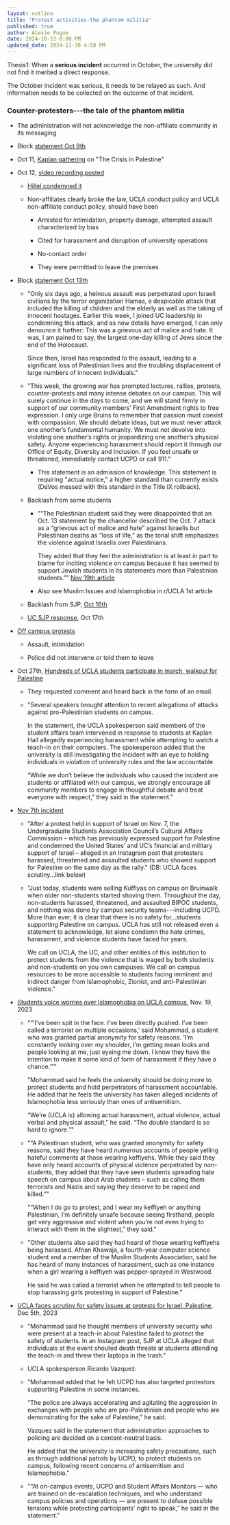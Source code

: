 ```yaml
---
layout: outline
title: "Protest activities-the phantom militia"
published: true
author: Alexie Pogue
date: 2024-10-22 8:00 PM
updated_date: 2024-11-30 4:58 PM
---
```


Thesis1: When a **serious incident** occurred in October, the university did not find it merited a direct response. 

The October incident was serious, it needs to be relayed as such. And information needs to be collected on the outcome of that incident.

### Counter-protesters---the tale of the phantom militia 

- The administration will not acknowledge the non-affiliate community in its messaging 

- Block [statement Oct 9th](https://chancellor.ucla.edu/messages/reflections-at-the-close-of-a-difficult-week/)

- Oct 11, [Kaplan gathering](https://www.instagram.com/p/CyMXtjEy11s/?hl=en) on "The Crisis in Palestine"

- Oct 12, [video recording posted](https://www.instagram.com/p/CyTYyrwrue7/?hl=en&img_index=1) 

	- [Hillel condemned it](https://www.instagram.com/p/CyT4RrxPNJU/?img_index=2) 

	- Non-affiliates clearly broke the law, UCLA conduct policy and UCLA non-affiliate conduct policy, should have been

		- Arrested for intimidation, property damage, attempted assault characterized by bias 

		- Cited for harassment and disruption of university operations

		- No-contact order 

		- They were permitted to leave the premises 

- Block [statement Oct 13th](https://chancellor.ucla.edu/messages/reflections-at-the-close-of-a-difficult-week/)

	- "Only six days ago, a heinous assault was perpetrated upon Israeli civilians by the terror organization Hamas, a despicable attack that included the killing of children and the elderly as well as the taking of innocent hostages. Earlier this week, I joined UC leadership in condemning this attack, and as new details have emerged, I can only denounce it further: This was a grievous act of malice and hate. It was, I am pained to say, the largest one-day killing of Jews since the end of the Holocaust.

		Since then, Israel has responded to the assault, leading to a significant loss of Palestinian lives and the troubling displacement of large numbers of innocent individuals."

	- "This week, the growing war has prompted lectures, rallies, protests, counter-protests and many intense debates on our campus. This will surely continue in the days to come, and we will stand firmly in support of our community members’ First Amendment rights to free expression. I only urge Bruins to remember that passion must coexist with compassion. We should debate ideas, but we must never attack one another’s fundamental humanity. We must not devolve into violating one another’s rights or jeopardizing one another’s physical safety. Anyone experiencing harassment should report it through our Office of Equity, Diversity and Inclusion. If you feel unsafe or threatened, immediately contact UCPD or call 911."

		- This statement is an admission of knowledge. This statement is requiring "actual notice," a higher standard than currently exists (DeVos messed with this standard in the Title IX rollback). 

	- Backlash from some students

		- "“The Palestinian student said they were disappointed that an Oct. 13 statement by the chancellor described the Oct. 7 attack as a “grievous act of malice and hate” against Israelis but Palestinian deaths as “loss of life,” as the tonal shift emphasizes the violence against Israelis over Palestinians. 

			They added that they feel the administration is at least in part to blame for inciting violence on campus because it has seemed to support Jewish students in its statements more than Palestinian students.”" [Nov 19th article](https://dailybruin.com/2023/11/19/students-voice-worries-over-islamophobia-on-ucla-campus) 

		- Also see Muslim Issues and Islamophobia in r/UCLA 1st article 

	- Backlash from SJP, [Oct 16th](https://www.instagram.com/p/CyevGH1p3fw/?hl=en&img_index=3)

	- [UC SJP response](https://www.instagram.com/p/CygsqBTPKsQ/?hl=en&img_index=3), Oct 17th

- [Off campus protests](https://www.instagram.com/p/CyTYyrwrue7/?utm_source=ig_embed&ig_rid=63fa4fd5-c1f3-4506-9d75-3cd1c6100342)

	- Assault, intimidation

	- Police did not intervene or told them to leave

- Oct 27th, [Hundreds of UCLA students participate in march, walkout for Palestine](https://dailybruin.com/2023/10/26/hundreds-of-ucla-students-participate-in-march-walkout-for-palestine)

	- They requested comment and heard back in the form of an email. 

	- "Several speakers brought attention to recent allegations of attacks against pro-Palestinian students on campus.

		In the statement, the UCLA spokesperson said members of the student affairs team intervened in response to students at Kaplan Hall allegedly experiencing harassment while attempting to watch a teach-in on their computers. The spokesperson added that the university is still investigating the incident with an eye to holding individuals in violation of university rules and the law accountable.

		“While we don’t believe the individuals who caused the incident are students or affiliated with our campus, we strongly encourage all community members to engage in thoughtful debate and treat everyone with respect,” they said in the statement."

- [Nov 7th incident](https://www.instagram.com/p/CzXnL2ELkpd/?img_index=1)

	- "After a protest held in support of Israel on Nov. 7, the Undergraduate Students Association Council’s Cultural Affairs Commission – which has previously expressed support for Palestine and condemned the United States’ and UC’s financial and military support of Israel – alleged in an Instagram post that protesters harassed, threatened and assaulted students who showed support for Palestine on the same day as the rally." (DB: UCLA faces scrutiny...link below)

	- "Just today, students were selling Kuffiyas on campus on Bruinwalk when older non-students started shoving them. Throughout the day, non-students harassed, threatened, and assaulted BIPOC students, and nothing was done by campus security teams---including UCPD. More than ever, it is clear that there is no safety for...students supporting Palestine on campus. UCLA has still not released even a statement to acknowledge, let alone condemn the hate crimes, harassment, and violence students have faced for years. 

		We call on UCLA, the UC, and other entities of this institution to protect students from the violence that is waged by both students and non-students on you own campuses. We call on campus resources to be more accessible to students facing imminent and indirect danger from Islamophobic, Zionist, and anti-Palestinian violence."

- [Students voice worries over Islamophobia on UCLA campus](https://dailybruin.com/2023/11/19/students-voice-worries-over-islamophobia-on-ucla-campus), Nov. 19, 2023 

	- "“‘I’ve been spit in the face. I’ve been directly pushed. I’ve been called a terrorist on multiple occasions,’ said Mohammad, a student who was granted partial anonymity for safety reasons. ‘I’m constantly looking over my shoulder, I’m getting mean looks and people looking at me, just eyeing me down. I know they have the intention to make it some kind of form of harassment if they have a chance.’”"

		"Mohammad said he feels the university should be doing more to protect students and hold perpetrators of harassment accountable. He added that he feels the university has taken alleged incidents of Islamophobia less seriously than ones of antisemitism.

		“We’re (UCLA is) allowing actual harassment, actual violence, actual verbal and physical assault,” he said. “The double standard is so hard to ignore.”"

	- "“A Palestinian student, who was granted anonymity for safety reasons, said they have heard numerous accounts of people yelling hateful comments at those wearing keffiyehs. While they said they have only heard accounts of physical violence perpetrated by non-students, they added that they have seen students spreading hate speech on campus about Arab students – such as calling them terrorists and Nazis and saying they deserve to be raped and killed.”"

		"“When I do go to protest, and I wear my keffiyeh or anything Palestinian, I’m definitely unsafe because seeing firsthand, people get very aggressive and violent when you’re not even trying to interact with them in the slightest,” they said."

	- "Other students also said they had heard of those wearing keffiyehs being harassed. Afnan Khawaja, a fourth-year computer science student and a member of the Muslim Students Association, said he has heard of many instances of harassment, such as one instance when a girl wearing a keffiyeh was pepper-sprayed in Westwood.

		He said he was called a terrorist when he attempted to tell people to stop harassing girls protesting in support of Palestine."


- [UCLA faces scrutiny for safety issues at protests for Israel, Palestine](https://dailybruin.com/2023/12/05/ucla-faces-scrutiny-for-safety-issues-at-protests-for-israel-palestine), Dec 5th, 2023

	- "Mohammad said he thought members of university security who were present at a teach-in about Palestine failed to protect the safety of students. In an Instagram post, SJP at UCLA alleged that  individuals at the event shouted death threats at students attending the teach-in and threw their laptops in the trash."

	-  UCLA spokesperson Ricardo Vazquez: 

	- "Mohammad added that he felt UCPD has also targeted protestors supporting Palestine in some instances.

		“The police are always accelerating and agitating the aggression in exchanges with people who are pro-Palestinian and people who are demonstrating for the sake of Palestine,” he said.

		Vazquez said in the statement that administration approaches to policing are decided on a content-neutral basis. 

		He added that the university is increasing safety precautions, such as through additional patrols by UCPD, to protect students on campus, following recent concerns of antisemitism and Islamophobia."

	- "“At on-campus events, UCPD and Student Affairs Monitors — who are trained on de-escalation techniques, and who understand campus policies and operations — are present to defuse possible tensions while protecting participants’ right to speak,” he said in the statement."

		


